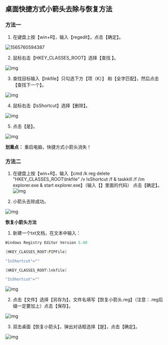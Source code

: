 ## 桌面快捷方式小箭头去除与恢复方法

### 方法一

1. 在键盘上按【win+R】，输入【regedit】，点击【确定】。

![1565760594387](https://i.loli.net/2021/02/13/ry1dXpx9UOtlcHw.png)

2. 鼠标右击【HKEY_CLASSES_ROOT】选择【查找 】。

![img](https://i.loli.net/2019/08/14/OUbphlmL4ET3Qkn.png)

3. 查找目标输入【lnkfile】只勾选下方【项（K）】 和【全字匹配】，然后点击【查找下一个】。

![img](https://i.loli.net/2019/08/14/vBlbWVS9xYLsq5k.png)

4. 鼠标右击【IsShortcut】选择【删除】。

![img](https://i.loli.net/2019/08/14/Bb4V1iG9RUYqQwD.png)

5. 点击【是】。

![img](https://i.loli.net/2021/02/13/PUg64EfNzpdbLuS.png)

**划重点：** 重启电脑，快捷方式小箭头消失！

### 方法二

1. 在键盘上按【win+R】，输入【cmd /k reg delete "HKEY_CLASSES_ROOT\lnkfile" /v IsShortcut /f & taskkill /f /im explorer.exe & start explorer.exe】（输入【】里面的代码） 点击【确定】。![img](https://i.loli.net/2019/08/14/BPCfL5UMmxG2ebW.png)

2. 小箭头去除成功。

![img](https://i.loli.net/2019/08/14/tb79pgEemiyYrXx.png)



**恢复小箭头方法**

1. 新建一个txt文档，在文本中输入：

```powershell
Windows Registry Editor Version 5.00

[HKEY_CLASSES_ROOT\PIPFile]

"IsShortcut"=""

[HKEY_CLASSES_ROOT\lnkfile]

"IsShortcut"=""
```



![img](https://i.loli.net/2019/08/14/dWGECQrNsVipASf.png)

2. 点击【文件】选择【另存为】，文件名填写【恢复小箭头.reg】（注意：.reg后缀一定要加上）点击【保存】。

![img](https://i.loli.net/2019/08/14/ZcTEPYAoqpn8bQX.png)

3. 双击桌面【恢复小箭头】，弹出对话框选择【是】，点击【确定】。

![img](https://i.loli.net/2019/08/14/2weHyPi3fq5W8ZV.png)